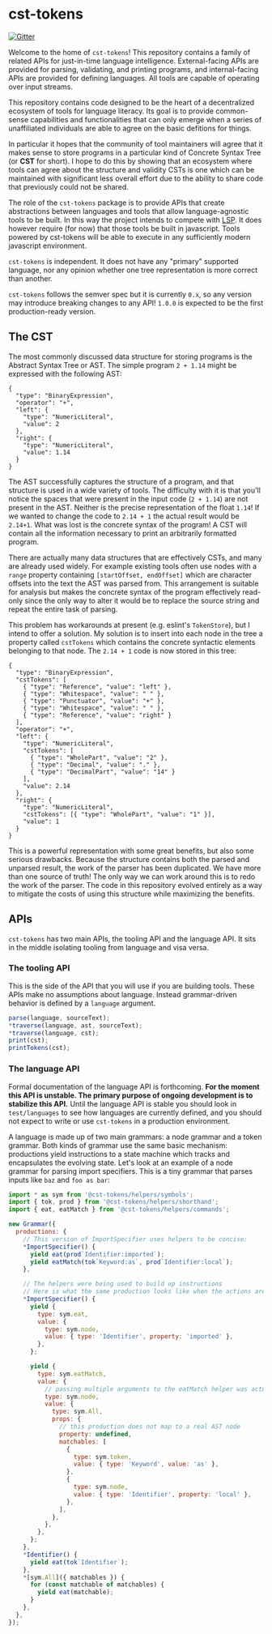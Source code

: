 # cst-tokens

[![Gitter](https://badges.gitter.im/cst-tokens/community.svg)](https://gitter.im/cst-tokens/community?utm_source=badge&utm_medium=badge&utm_campaign=pr-badge)

Welcome to the home of `cst-tokens`! This repository contains a family of related APIs for just-in-time language intelligence. External-facing APIs are provided for parsing, validating, and printing programs, and internal-facing APIs are provided for defining languages. All tools are capable of operating over input streams.

This repository contains code designed to be the heart of a decentralized ecosystem of tools for language literacy. Its goal is to provide common-sense capabilities and functionalities that can only emerge when a series of unaffiliated individuals are able to agree on the basic defitions for things.

In particular it hopes that the community of tool maintainers will agree that it makes sense to store programs in a particular kind of Concrete Syntax Tree (or **CST** for short). I hope to do this by showing that an ecosystem where tools can agree about the structure and validity CSTs is one which can be maintained with significant less overall effort due to the ability to share code that previously could not be shared.

The role of the `cst-tokens` package is to provide APIs that create abstractions between languages and tools that allow language-agnostic tools to be built. In this way the project intends to compete with [LSP](https://matklad.github.io/2022/04/25/why-lsp.html). It does however require (for now) that those tools be built in javascript. Tools powered by cst-tokens will be able to execute in any sufficiently modern javascript environment.

`cst-tokens` is independent. It does not have any "primary" supported language, nor any opinion whether one tree representation is more correct than another.

`cst-tokens` follows the semver spec but it is currently `0.x`, so any version may introduce breaking changes to any API! `1.0.0` is expected to be the first production-ready version.

## The CST

The most commonly discussed data structure for storing programs is the Abstract Syntax Tree or AST. The simple program `2 + 1.14` might be expressed with the following AST:

```jsonc
{
  "type": "BinaryExpression",
  "operator": "+",
  "left": {
    "type": "NumericLiteral",
    "value": 2
  },
  "right": {
    "type": "NumericLiteral",
    "value": 1.14
  }
}
```

The AST successfully captures the structure of a program, and that structure is used in a wide variety of tools. The difficulty with it is that you'll notice the spaces that were present in the input code (`2 + 1.14`) are not present in the AST. Neither is the precise representation of the float `1.14`! If we wanted to change the code to `2.14 + 1` the actual result would be `2.14+1`. What was lost is the concrete syntax of the program! A CST will contain all the information necessary to print an arbitrarily formatted program.

There are actually many data structures that are effectively CSTs, and many are already used widely. For example existing tools often use nodes with a `range` property containing `[startOffset, endOffset]` which are character offsets into the text the AST was parsed from. This arrangement is suitable for analysis but makes the concrete syntax of the program effectively read-only since the only way to alter it would be to replace the source string and repeat the entire task of parsing.

This problem has workarounds at present (e.g. eslint's `TokenStore`), but I intend to offer a solution. My solution is to insert into each node in the tree a property called `cstTokens` which contains the concrete syntactic elements belonging to that node. The `2.14 + 1` code is now stored in this tree:

```jsonc
{
  "type": "BinaryExpression",
  "cstTokens": [
    { "type": "Reference", "value": "left" },
    { "type": "Whitespace", "value": " " },
    { "type": "Punctuator", "value": "+" },
    { "type": "Whitespace", "value": " " },
    { "type": "Reference", "value": "right" }
  ],
  "operator": "+",
  "left": {
    "type": "NumericLiteral",
    "cstTokens": [
      { "type": "WholePart", "value": "2" },
      { "type": "Decimal", "value": "." },
      { "type": "DecimalPart", "value": "14" }
    ],
    "value": 2.14
  },
  "right": {
    "type": "NumericLiteral",
    "cstTokens": [{ "type": "WholePart", "value": "1" }],
    "value": 1
  }
}
```

This is a powerful representation with some great benefits, but also some serious drawbacks. Because the structure contains both the parsed and unparsed result, the work of the parser has been duplicated. We have more than one source of truth! The only way we can work around this is to redo the work of the parser. The code in this repository evolved entirely as a way to mitigate the costs of using this structure while maximizing the benefits.

## APIs

`cst-tokens` has two main APIs, the tooling API and the language API. It sits in the middle isolating tooling from language and visa versa.

### The tooling API

This is the side of the API that you will use if you are building tools. These APIs make no assumptions about language. Instead grammar-driven behavior is defined by a `language` argument.

```js
parse(language, sourceText);
*traverse(language, ast, sourceText);
*traverse(language, cst);
print(cst);
printTokens(cst);
```

### The language API

Formal documentation of the language API is forthcoming. **For the moment this API is unstable. The primary purpose of ongoing development is to stabilize this API.** Until the language API is stable you should look in `test/languages` to see how languages are currently defined, and you should not expect to write or use `cst-tokens` in a production environment.

A language is made up of two main grammars: a node grammar and a token grammar. Both kinds of grammar use the same basic mechanism: productions yield instructions to a state machine which tracks and encapsulates the evolving state. Let's look at an example of a node grammar for parsing import specifiers. This is a tiny grammar that parses inputs like `baz` and `foo as bar`:

<!--prettier-ignore-->
```js
import * as sym from '@cst-tokens/helpers/symbols';
import { tok, prod } from '@cst-tokens/helpers/shorthand';
import { eat, eatMatch } from '@cst-tokens/helpers/commands';

new Grammar({
  productions: {
    // This version of ImportSpecifier uses helpers to be concise:
    *ImportSpecifier() {
      yield eat(prod`Identifier:imported`);
      yield eatMatch(tok`Keyword:as`, prod`Identifier:local`);
    },

    // The helpers were being used to build up instructions
    // Here is what the same production looks like when the actions are written explicitly:
    *ImportSpecifier() {
      yield {
        type: sym.eat,
        value: {
          type: sym.node,
          value: { type: 'Identifier', property: 'imported' },
        },
      };

      yield {
        type: sym.eatMatch,
        value: {
          // passing multiple arguments to the eatMatch helper was actually creating an All production
          type: sym.node,
          value: {
            type: sym.All,
            props: {
              // this production does not map to a real AST node
              property: undefined,
              matchables: [
                {
                  type: sym.token,
                  value: { type: 'Keyword', value: 'as' },
                },
                {
                  type: sym.node,
                  value: { type: 'Identifier', property: 'local' },
                },
              ],
            },
          },
        },
      };
    },
    *Identifier() {
      yield eat(tok`Identifier`);
    },
    *[sym.All]({ matchables }) {
      for (const matchable of matchables) {
        yield eat(matchable);
      }
    },
  },
});
```
